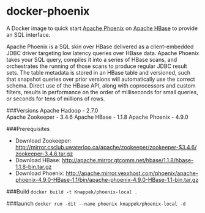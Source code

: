 docker-phoenix
==============

A Docker image to quick start [Apache Phoenix](http://phoenix.apache.org/) on [Apache HBase](https://hbase.apache.org/)
to provide an SQL interface.

Apache Phoenix is a SQL skin over HBase delivered as a client-embedded JDBC driver targeting low latency queries over HBase data. Apache Phoenix takes your SQL query, compiles it into a series of HBase scans, and orchestrates the running of those scans to produce regular JDBC result sets. The table metadata is stored in an HBase table and versioned, such that snapshot queries over prior versions will automatically use the correct schema. Direct use of the HBase API, along with coprocessors and custom filters, results in performance on the order of milliseconds for small queries, or seconds for tens of millions of rows.



###Versions
Apache Hadoop - 2.7.0  
Apache Zookeeper - 3.4.6
Apache HBase - 1.1.8
Apache Phoenix - 4.9.0

###Prerequisites
* Download Zookeeper: http://mirror.csclub.uwaterloo.ca/apache/zookeeper/zookeeper-$3.4.6/zookeeper-3.4.6.tar.gz
* Download HBase: http://apache.mirror.gtcomm.net/hbase/1.1.8/hbase-1.1.8-bin.tar.gz
* Download Phoenix: http://apache.mirror.vexxhost.com/phoenix/apache-phoenix-4.9.0-HBase-1.1/bin/apache-phoenix-4.9.0-HBase-1.1-bin.tar.gz

###Build
`docker build -t Knappek/phoenix-local .`

###launch
`docker run -dit --name phoenix knappek/phoenix-local -d`
